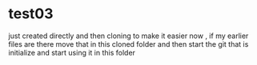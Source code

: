 # test03
just created directly and then cloning to make it easier now , if my earlier files are there move that in this cloned folder and then start the git that is initialize and start using it in this folder 
